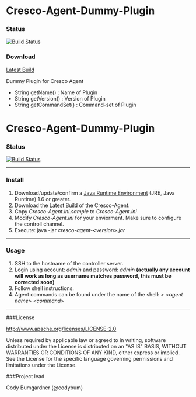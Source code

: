 Cresco-Agent-Dummy-Plugin
=========================

### Status
[![Build Status](http://128.163.188.129:9998/buildStatus/icon?job=Cresco-Agent-Dummy-Plugin)](http://128.163.188.129:9998/job/Cresco-Agent-Dummy-Plugin/)

### Download
[Latest Build](http://128.163.188.129:9998/job/Cresco-Agent-Dummy-Plugin/lastSuccessfulBuild/com.researchworx.cresco$cresco-agent-dummy-plugin/)



Dummy Plugin for Cresco Agent

* String getName() : Name of Plugin
* String getVersion() : Version of Plugin
* String getCommandSet() : Command-set of Plugin

Cresco-Agent-Dummy-Plugin
=========================

### Status
[![Build Status](http://128.163.188.129:9998/buildStatus/icon?job=Cresco-Agent-Dummy-Plugin)](http://128.163.188.129:9998/job/Cresco-Agent-Dummy-Plugin/)

---
### Install

1. Download/update/confirm a [Java Runtime Environment](http://www.oracle.com/technetwork/java/javase/overview/index.html) (JRE, Java Runtime) 1.6 or greater.
2. Download the [Latest Build](http://128.163.188.129:9998/job/Cresco-Agent-Dummy-Plugin/lastSuccessfulBuild/com.researchworx.cresco$cresco-agent-dummy-plugin/) of the Cresco-Agent. 
3. Copy _Cresco-Agent.ini.sample_ to _Cresco-Agent.ini_
4. Modify _Cresco-Agent.ini_ for your enviorment.  Make sure to configure the controll channel.
5. Execute: java -jar  _cresco-agent-\<version\>.jar_ 

---

### Usage

1. SSH to the hostname of the controller server.
2. Login using account: _admin_ and password: _admin_ **(actually any account will work as long as username matches password, this must be corrected soon)**
3. Follow shell instructions.
4. Agent commands can be found under the name of the shell: _\> \<agent name\> \<command\>_

---

###License

http://www.apache.org/licenses/LICENSE-2.0

Unless required by applicable law or agreed to in writing, software distributed under the License is distributed on an "AS IS" BASIS, WITHOUT WARRANTIES OR CONDITIONS OF ANY KIND, either express or implied. See the License for the specific language governing permissions and limitations under the License.

###Project lead

Cody Bumgardner (@codybum)
